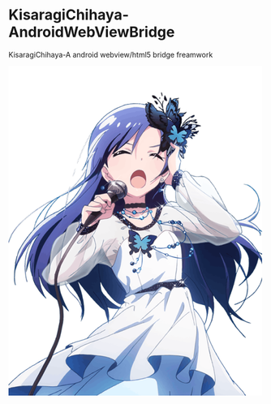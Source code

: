 # KisaragiChihaya-AndroidWebViewBridge
KisaragiChihaya-A android webview/html5 bridge freamwork

![](https://raw.githubusercontent.com/mouyase/KisaragiChihaya-AndroidWebViewBridge/master/KisaragiChihaya.png)
